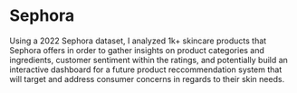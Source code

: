 # Sephora


Using a 2022 Sephora dataset, I analyzed 1k+ skincare products that Sephora offers in order to gather insights on product categories and ingredients, customer sentiment within the ratings, and potentially build an interactive dashboard for a future product reccommendation system that will target and address consumer concerns in regards to their skin needs.
